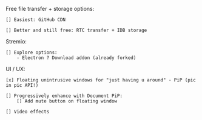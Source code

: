 Free file transfer + storage options:

    [] Easiest: GitHub CDN

    [] Better and still free: RTC transfer + IDB storage

Stremio:

    [] Explore options:
        - Electron ? Download addon (already forked)

UI / UX:

    [x] Floating unintrusive windows for "just having u around" - PiP (pic in pic API!)

    [] Progressively enhance with Document PiP:
        [] Add mute button on floating window

    [] Video effects
